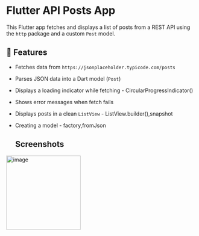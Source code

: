 # Flutter API Posts App

This Flutter app fetches and displays a list of posts from a REST API using the `http` package and a custom `Post` model.

## 📱 Features

- Fetches data from `https://jsonplaceholder.typicode.com/posts`
- Parses JSON data into a Dart model (`Post`)
- Displays a loading indicator while fetching - CircularProgressIndicator()
- Shows error messages when fetch fails
- Displays posts in a clean `ListView` - ListView.builder(),snapshot
- Creating a model -  factory,fromJson

  ## Screenshots
<img width="197" alt="image" src="https://github.com/user-attachments/assets/88987302-8342-4a5a-a436-9d558ca2fe4a" />

